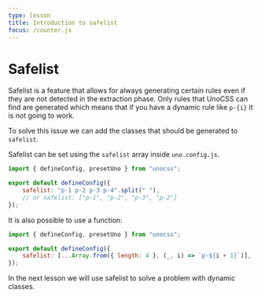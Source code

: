 ```yaml
---
type: lesson
title: Introduction to safelist
focus: /counter.js
---
```


# Safelist

Safelist is a feature that allows for always generating certain rules even if they are not detected in the extraction phase. Only rules that UnoCSS can find are generated which means that if you have a dynamic rule like `p-{i}` it is not going to work.

To solve this issue we can add the classes that should be generated to `safelist`.

Safelist can be set using the `safelist` array inside `uno.config.js`.

```js
import { defineConfig, presetUno } from "unocss";

export default defineConfig({
	safelist: "p-1 p-2 p-3 p-4".split(" "),
	// or safelist: ["p-1", "p-2", "p-3", "p-2"]
});
```

It is also possible to use a function:

```js
import { defineConfig, presetUno } from "unocss";

export default defineConfig({
	safelist: [...Array.from({ length: 4 }, (_, i) => `p-${i + 1}`)],
});
```

In the next lesson we will use safelist to solve a problem with dynamic classes.
